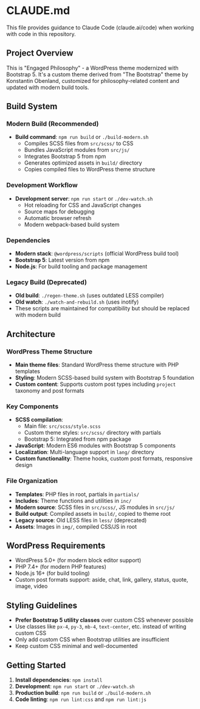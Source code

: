 # CLAUDE.md

This file provides guidance to Claude Code (claude.ai/code) when working with code in this repository.

## Project Overview

This is "Engaged Philosophy" - a WordPress theme modernized with Bootstrap 5. It's a custom theme derived from "The Bootstrap" theme by Konstantin Obenland, customized for philosophy-related content and updated with modern build tools.

## Build System

### Modern Build (Recommended)
- **Build command**: `npm run build` or `./build-modern.sh`
  - Compiles SCSS files from `src/scss/` to CSS
  - Bundles JavaScript modules from `src/js/`
  - Integrates Bootstrap 5 from npm
  - Generates optimized assets in `build/` directory
  - Copies compiled files to WordPress theme structure

### Development Workflow
- **Development server**: `npm run start` or `./dev-watch.sh`
  - Hot reloading for CSS and JavaScript changes
  - Source maps for debugging
  - Automatic browser refresh
  - Modern webpack-based build system

### Dependencies
- **Modern stack**: `@wordpress/scripts` (official WordPress build tool)
- **Bootstrap 5**: Latest version from npm
- **Node.js**: For build tooling and package management

### Legacy Build (Deprecated)
- **Old build**: `./regen-theme.sh` (uses outdated LESS compiler)
- **Old watch**: `./watch-and-rebuild.sh` (uses inotify)
- These scripts are maintained for compatibility but should be replaced with modern build

## Architecture

### WordPress Theme Structure
- **Main theme files**: Standard WordPress theme structure with PHP templates
- **Styling**: Modern SCSS-based build system with Bootstrap 5 foundation
- **Custom content**: Supports custom post types including `project` taxonomy and post formats

### Key Components
- **SCSS compilation**: 
  - Main file: `src/scss/style.scss`
  - Custom theme styles: `src/scss/` directory with partials
  - Bootstrap 5: Integrated from npm package
- **JavaScript**: Modern ES6 modules with Bootstrap 5 components
- **Localization**: Multi-language support in `lang/` directory
- **Custom functionality**: Theme hooks, custom post formats, responsive design

### File Organization
- **Templates**: PHP files in root, partials in `partials/`
- **Includes**: Theme functions and utilities in `inc/`
- **Modern source**: SCSS files in `src/scss/`, JS modules in `src/js/`
- **Build output**: Compiled assets in `build/`, copied to theme root
- **Legacy source**: Old LESS files in `less/` (deprecated)
- **Assets**: Images in `img/`, compiled CSS/JS in root

## WordPress Requirements
- WordPress 5.0+ (for modern block editor support)
- PHP 7.4+ (for modern PHP features)
- Node.js 16+ (for build tooling)
- Custom post formats support: aside, chat, link, gallery, status, quote, image, video

## Styling Guidelines
- **Prefer Bootstrap 5 utility classes** over custom CSS whenever possible
- Use classes like `px-4`, `py-3`, `mb-4`, `text-center`, etc. instead of writing custom CSS
- Only add custom CSS when Bootstrap utilities are insufficient
- Keep custom CSS minimal and well-documented

## Getting Started
1. **Install dependencies**: `npm install`
2. **Development**: `npm run start` or `./dev-watch.sh`
3. **Production build**: `npm run build` or `./build-modern.sh`
4. **Code linting**: `npm run lint:css` and `npm run lint:js`